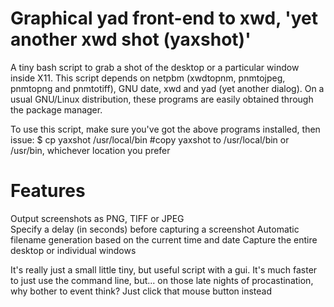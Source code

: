 # Graphical yad front-end to xwd, 'yet another xwd shot (yaxshot)'
A tiny bash script to grab a shot of the desktop or a particular window inside X11.
This script depends on netpbm (xwdtopnm, pnmtojpeg, pnmtopng and pnmtotiff), GNU date, xwd and yad (yet another dialog).
On a usual GNU/Linux distribution, these programs are easily obtained through the package manager.

To use this script, make sure you've got the above programs installed, then issue:
$ cp yaxshot /usr/local/bin #copy yaxshot to /usr/local/bin or /usr/bin, whichever location you prefer

# Features
Output screenshots as PNG, TIFF or JPEG<br>
Specify a delay (in seconds) before capturing a screenshot
Automatic filename generation based on the current time and date
Capture the entire desktop or individual windows

It's really just a small little tiny, but useful script with a gui.
It's much faster to just use the command line, 
but... on those late nights of procastination, why bother to event think? Just click that mouse button instead
